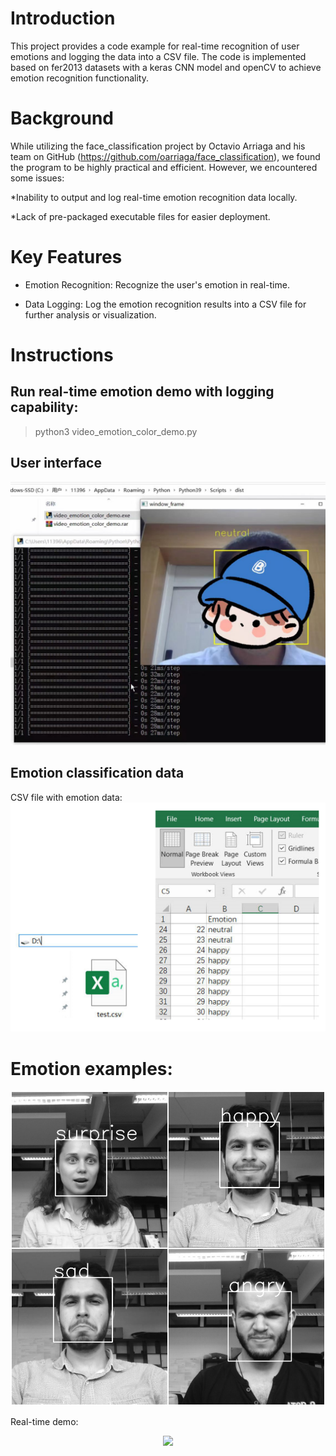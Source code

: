 # Introduction
This project provides a code example for real-time recognition of user emotions and logging the data into a CSV file. The code is implemented based on fer2013 datasets with a keras CNN model and openCV to achieve emotion recognition functionality.  

# Background
While utilizing the face_classification project by Octavio Arriaga and his team on GitHub (https://github.com/oarriaga/face_classification), we found the program to be highly practical and efficient. However, we encountered some issues:

*Inability to output and log real-time emotion recognition data locally.  

*Lack of pre-packaged executable files for easier deployment.

# Key Features

* Emotion Recognition: Recognize the user's emotion in real-time.  

* Data Logging: Log the emotion recognition results into a CSV file for further analysis or visualization.

# Instructions

## Run real-time emotion demo with logging capability:
> python3 video_emotion_color_demo.py

## User interface
![alt tag](images/Example_exe.jpg)

## Emotion classification data
CSV file with emotion data:
![alt tag](images/CSV.png)

# Emotion examples:
![alt tag](images/emotion_classification.jpg)

Real-time demo:
<div align='center'>
  <img src='images/color_demo.gif' width='400px'>
</div>

